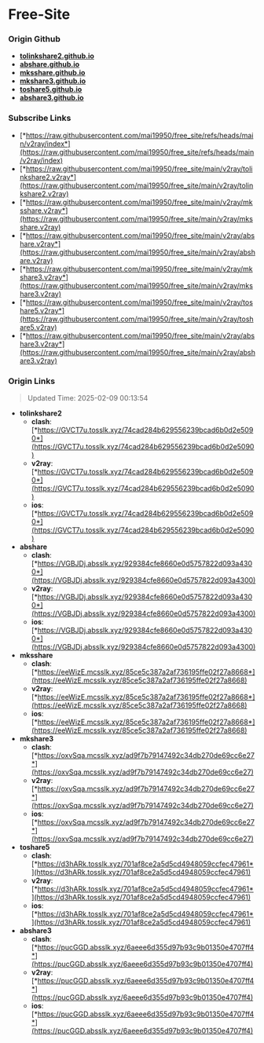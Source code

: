 # Free-Site

### Origin Github

- [**tolinkshare2.github.io**](https://github.com/tolinkshare2/tolinkshare2.github.io)
- [**abshare.github.io**](https://github.com/abshare/abshare.github.io)
- [**mksshare.github.io**](https://github.com/mksshare/mksshare.github.io)
- [**mkshare3.github.io**](https://github.com/mkshare3/mkshare3.github.io)
- [**toshare5.github.io**](https://github.com/toshare5/toshare5.github.io)
- [**abshare3.github.io**](https://github.com/abshare3/abshare3.github.io)

### Subscribe Links

- [*https://raw.githubusercontent.com/mai19950/free_site/refs/heads/main/v2ray/index*](https://raw.githubusercontent.com/mai19950/free_site/refs/heads/main/v2ray/index)
- [*https://raw.githubusercontent.com/mai19950/free_site/main/v2ray/tolinkshare2.v2ray*](https://raw.githubusercontent.com/mai19950/free_site/main/v2ray/tolinkshare2.v2ray)
- [*https://raw.githubusercontent.com/mai19950/free_site/main/v2ray/mksshare.v2ray*](https://raw.githubusercontent.com/mai19950/free_site/main/v2ray/mksshare.v2ray)
- [*https://raw.githubusercontent.com/mai19950/free_site/main/v2ray/abshare.v2ray*](https://raw.githubusercontent.com/mai19950/free_site/main/v2ray/abshare.v2ray)
- [*https://raw.githubusercontent.com/mai19950/free_site/main/v2ray/mkshare3.v2ray*](https://raw.githubusercontent.com/mai19950/free_site/main/v2ray/mkshare3.v2ray)
- [*https://raw.githubusercontent.com/mai19950/free_site/main/v2ray/toshare5.v2ray*](https://raw.githubusercontent.com/mai19950/free_site/main/v2ray/toshare5.v2ray)
- [*https://raw.githubusercontent.com/mai19950/free_site/main/v2ray/abshare3.v2ray*](https://raw.githubusercontent.com/mai19950/free_site/main/v2ray/abshare3.v2ray)

### Origin Links

> Updated Time: 2025-02-09 00:13:54

- **tolinkshare2**
  - **clash**: [*https://GVCT7u.tosslk.xyz/74cad284b629556239bcad6b0d2e5090*](https://GVCT7u.tosslk.xyz/74cad284b629556239bcad6b0d2e5090)
  - **v2ray**: [*https://GVCT7u.tosslk.xyz/74cad284b629556239bcad6b0d2e5090*](https://GVCT7u.tosslk.xyz/74cad284b629556239bcad6b0d2e5090)
  - **ios**: [*https://GVCT7u.tosslk.xyz/74cad284b629556239bcad6b0d2e5090*](https://GVCT7u.tosslk.xyz/74cad284b629556239bcad6b0d2e5090)
- **abshare**
  - **clash**: [*https://VGBJDj.absslk.xyz/929384cfe8660e0d5757822d093a4300*](https://VGBJDj.absslk.xyz/929384cfe8660e0d5757822d093a4300)
  - **v2ray**: [*https://VGBJDj.absslk.xyz/929384cfe8660e0d5757822d093a4300*](https://VGBJDj.absslk.xyz/929384cfe8660e0d5757822d093a4300)
  - **ios**: [*https://VGBJDj.absslk.xyz/929384cfe8660e0d5757822d093a4300*](https://VGBJDj.absslk.xyz/929384cfe8660e0d5757822d093a4300)
- **mksshare**
  - **clash**: [*https://eeWizE.mcsslk.xyz/85ce5c387a2af736195ffe02f27a8668*](https://eeWizE.mcsslk.xyz/85ce5c387a2af736195ffe02f27a8668)
  - **v2ray**: [*https://eeWizE.mcsslk.xyz/85ce5c387a2af736195ffe02f27a8668*](https://eeWizE.mcsslk.xyz/85ce5c387a2af736195ffe02f27a8668)
  - **ios**: [*https://eeWizE.mcsslk.xyz/85ce5c387a2af736195ffe02f27a8668*](https://eeWizE.mcsslk.xyz/85ce5c387a2af736195ffe02f27a8668)
- **mkshare3**
  - **clash**: [*https://oxvSqa.mcsslk.xyz/ad9f7b79147492c34db270de69cc6e27*](https://oxvSqa.mcsslk.xyz/ad9f7b79147492c34db270de69cc6e27)
  - **v2ray**: [*https://oxvSqa.mcsslk.xyz/ad9f7b79147492c34db270de69cc6e27*](https://oxvSqa.mcsslk.xyz/ad9f7b79147492c34db270de69cc6e27)
  - **ios**: [*https://oxvSqa.mcsslk.xyz/ad9f7b79147492c34db270de69cc6e27*](https://oxvSqa.mcsslk.xyz/ad9f7b79147492c34db270de69cc6e27)
- **toshare5**
  - **clash**: [*https://d3hARk.tosslk.xyz/701af8ce2a5d5cd4948059ccfec47961*](https://d3hARk.tosslk.xyz/701af8ce2a5d5cd4948059ccfec47961)
  - **v2ray**: [*https://d3hARk.tosslk.xyz/701af8ce2a5d5cd4948059ccfec47961*](https://d3hARk.tosslk.xyz/701af8ce2a5d5cd4948059ccfec47961)
  - **ios**: [*https://d3hARk.tosslk.xyz/701af8ce2a5d5cd4948059ccfec47961*](https://d3hARk.tosslk.xyz/701af8ce2a5d5cd4948059ccfec47961)
- **abshare3**
  - **clash**: [*https://pucGGD.absslk.xyz/6aeee6d355d97b93c9b01350e4707ff4*](https://pucGGD.absslk.xyz/6aeee6d355d97b93c9b01350e4707ff4)
  - **v2ray**: [*https://pucGGD.absslk.xyz/6aeee6d355d97b93c9b01350e4707ff4*](https://pucGGD.absslk.xyz/6aeee6d355d97b93c9b01350e4707ff4)
  - **ios**: [*https://pucGGD.absslk.xyz/6aeee6d355d97b93c9b01350e4707ff4*](https://pucGGD.absslk.xyz/6aeee6d355d97b93c9b01350e4707ff4)
